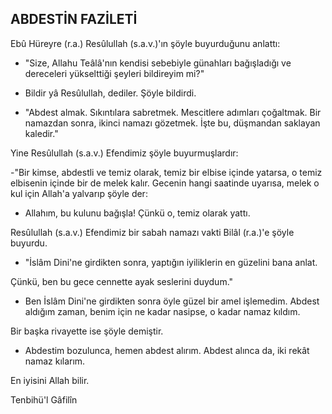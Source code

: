 ## ABDESTİN FAZİLETİ

Ebû Hüreyre (r.a.) Resûlullah (s.a.v.)'ın şöyle buyur­duğunu anlattı:

- "Size, Allahu Teâlâ'nın kendisi sebebiyle günahları bağışladığı ve dereceleri yükselttiği şeyleri bildireyim mi?"

- Bildir yâ Resûlullah, dediler. Şöyle bildirdi.

- "Abdest almak. Sıkıntılara sabretmek. Mescitlere adımları çoğaltmak. Bir namazdan sonra, ikinci namazı gözetmek. İşte bu, düşmandan saklayan kaledir."

Yine Resûlullah (s.a.v.) Efendimiz şöyle buyurmuşlar­dır:

-"Bir kimse, abdestli ve temiz olarak, temiz bir elbise içinde yatarsa, o temiz elbisenin içinde bir de melek kalır. Gecenin hangi saatinde uyarısa, melek o kul için Allah'a
yalvarıp şöyle der:

- Allahım, bu kulunu bağışla! Çünkü o, temiz olarak yattı.

Resûlullah (s.a.v.) Efendimiz bir sabah namazı vakti Bilâl (r.a.)'e şöyle buyurdu.

- "İslâm Dini'ne girdikten sonra, yaptığın iyiliklerin en güzelini bana anlat.

Çünkü, ben bu gece cennette ayak seslerini duydum."

- Ben İslâm Dini'ne girdikten sonra öyle güzel bir amel işlemedim. Abdest aldığım zaman, benim için ne kadar nasipse, o kadar namaz kıldım.

Bir başka rivayette ise şöyle demiştir.

- Abdestim bozulunca, hemen abdest alırım. Abdest alınca da, iki rekât namaz kılarım.

En iyisini Allah bilir.

Tenbihü'l Gâfilîn
